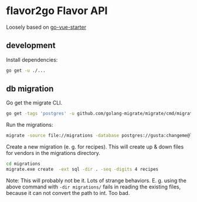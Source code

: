 # flavor2go Flavor API

Loosely based on [go-vue-starter](https://github.com/markcheno/go-vue-starter/)

## development

Install dependencies:

```sh
go get -u ./...
```

## db migration

Go get the migrate CLI.

```sh
go get -tags 'postgres' -u github.com/golang-migrate/migrate/cmd/migrate
```

Run the migrations:

```sh
migrate -source file://migrations -database postgres://gusta:changeme@localhost:5432/gusta?sslmode=disable up
```

Create a new migration (e. g. for recipes). This will create up & down files for vendors in the migrations directory.

```sh
cd migrations
migrate.exe create  -ext sql -dir . -seq -digits 4 recipes
```

Note: This will probably not be it. Lots of strange behaviors. E. g. using the above command with `-dir migrations/` fails in reading the existing files, because it can not convert the path to int. Too bad.
